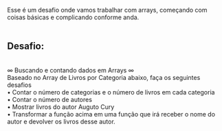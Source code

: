 Esse é um desafio onde vamos trabalhar com arrays, começando com coisas básicas e complicando conforme anda.<br><br>

## Desafio:<br>

<br>
    ∞ Buscando e contando dados em Arrays ∞<br>
    Baseado no Array de Livros por Categoria abaixo, faça os seguintes desafios<br>
        • Contar o número de categorias e o número de livros em cada categoria<br>
        • Contar o número de autores<br>
        • Mostrar livros do autor Auguto Cury<br>
        • Transformar a função acima em uma função que irá receber o nome do autor e devolver os livros desse autor.<br>
